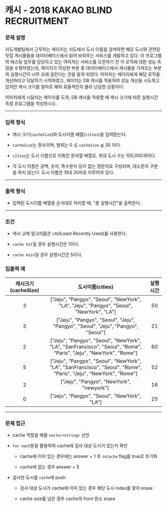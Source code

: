 # 캐시 - 2018 KAKAO BLIND RECRUITMENT

### 문제 설명

지도개발팀에서 근무하는 제이지는 지도에서 도시 이름을 검색하면 해당 도시와 관련된 맛집 게시물들을 데이터베이스에서 읽어 보여주는 서비스를 개발하고 있다.
이 프로그램의 테스팅 업무를 담당하고 있는 어피치는 서비스를 오픈하기 전 각 로직에 대한 성능 측정을 수행하였는데, 제이지가 작성한 부분 중 데이터베이스에서 게시물을 가져오는 부분의 실행시간이 너무 오래 걸린다는 것을 알게 되었다.
어피치는 제이지에게 해당 로직을 개선하라고 닦달하기 시작하였고, 제이지는 DB 캐시를 적용하여 성능 개선을 시도하고 있지만 캐시 크기를 얼마로 해야 효율적인지 몰라 난감한 상황이다.

어피치에게 시달리는 제이지를 도와, DB 캐시를 적용할 때 캐시 크기에 따른 실행시간 측정 프로그램을 작성하시오.

---

### 입력 형식

  - 캐시 크기(`cacheSize`)와 도시이름 배열(`cities`)을 입력받는다.

  - `cacheSize`는 정수이며, 범위는 0 ≦ `cacheSize` ≦ 30 이다.

  - `cities`는 도시 이름으로 이뤄진 문자열 배열로, 최대 도시 수는 100,000개이다.

  - 각 도시 이름은 공백, 숫자, 특수문자 등이 없는 영문자로 구성되며, 대소문자 구분을 하지 않는다. 도시 이름은 최대 20자로 이루어져 있다.

---

### 출력 형식

  - 입력된 도시이름 배열을 순서대로 처리할 때, "총 실행시간"을 출력한다.

---

### 조건

  - 캐시 교체 알고리즘은 `LRU`(Least Recently Used)를 사용한다.

  - `cache hit`일 경우 실행시간은 1이다.

  - `cache miss`일 경우 실행시간은 5이다.

### 입출력 예

| 캐시크기(cacheSize) |                                                 도시이름(cities)                                                  | 실행시간 |
| :-----------------: | :---------------------------------------------------------------------------------------------------------------: | :------: |
|          3          |             ["Jeju", "Pangyo", "Seoul", "NewYork", "LA", "Jeju", "Pangyo", "Seoul", "NewYork", "LA"]              |    50    |
|          3          |                 ["Jeju", "Pangyo", "Seoul", "Jeju", "Pangyo", "Seoul", "Jeju", "Pangyo", "Seoul"]                 |    21    |
|          2          | ["Jeju", "Pangyo", "Seoul", "NewYork", "LA", "SanFrancisco", "Seoul", "Rome", "Paris", "Jeju", "NewYork", "Rome"] |    60    |
|          5          | ["Jeju", "Pangyo", "Seoul", "NewYork", "LA", "SanFrancisco", "Seoul", "Rome", "Paris", "Jeju", "NewYork", "Rome"] |    52    |
|          2          |                                     ["Jeju", "Pangyo", "NewYork", "newyork"]                                      |    16    |
|          0          |                                   ["Jeju", "Pangyo", "Seoul", "NewYork", "LA"]                                    |    25    |

---

### 문제 접근

  - cache 역할을 해줄 `vector<string>` 선언

  - `for each`문을 활용하여 cache에 검사 대상 도시가 있는지 확인

    - cache에 이미 있는 경우에는 answer + 1 후 `inCache` flag를 true로 초기화

    - cache에 없는 경우 answer + 5

  - 검사한 도시를 `cache`에 push

    - 검사 대상 도시가 cache에 이미 있는 경우 해당 도시 index를 찾아 erase

    - cache size를 넘은 경우 cache의 front 원소 erase
